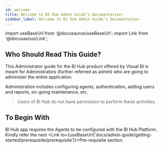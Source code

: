 ```yaml
---
id: welcome
title: Welcome to BI Hub Admin Guide’s Documentation!
sidebar_label: Welcome to BI Hub Admin Guide’s Documentation
---
```


import useBaseUrl from '@docusaurus/useBaseUrl';
import Link from '@docusaurus/Link';

## Who Should Read This Guide?

This Administrator guide for the BI Hub product offered by Visual BI is meant for Administrators (further referred as admin) who are going to administer the entire application.

Administration includes configuring agents, authentication, adding users and reports, on-going maintenance, etc. 
> Users of BI Hub do not have permission to perform these activities.

## To Begin With

BI Hub app requires the Agents to be configured with the BI Hub Platform. 
Kindly refer the next <Link to={useBaseUrl('docs/admin-guide/getting-started/prerequisite/prerequisite')}>Pre-requisite</Link> section.
